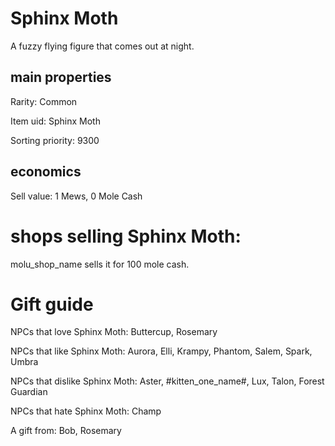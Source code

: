 # Sphinx Moth

A fuzzy flying figure that comes out at night.

## main properties

Rarity: Common

Item uid: Sphinx Moth

Sorting priority: 9300

## economics

Sell value: 1 Mews, 0 Mole Cash

# shops selling Sphinx Moth:

molu_shop_name sells it for 100 mole cash.

# Gift guide

NPCs that love Sphinx Moth: Buttercup, Rosemary

NPCs that like Sphinx Moth: Aurora, Elli, Krampy, Phantom, Salem, Spark, Umbra

NPCs that dislike Sphinx Moth: Aster, #kitten_one_name#, Lux, Talon, Forest Guardian

NPCs that hate Sphinx Moth: Champ

A gift from: Bob, Rosemary
